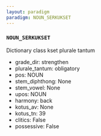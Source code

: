 ```yaml
---
layout: paradigm
paradigm: NOUN_SERKUKSET
---
```

### ` NOUN_SERKUKSET `

Dictionary class kset plurale tantum
* grade_dir: strengthen
* plurale_tantum: obligatory
* pos: NOUN
* stem_diphthong: None
* stem_vowel: None
* upos: NOUN
* harmony: back
* kotus_av: None
* kotus_tn: 39
* clitics: False
* possessive: False
